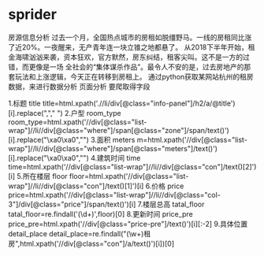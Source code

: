 # sprider
房源信息分析
过去一个月，全国热点城市的房租如脱缰野马。一线的房租同比涨了近20%。一夜醒来，无产青年连一块立锥之地都悬了。
从2018下半年开始，租金海啸汹汹来袭，资本狂欢，官方默然，房东纠结，租客尖叫。这不是一方的过错，而更像是一场
全社会的“集体谋杀作品”。最令人不安的是，过去房地产的那套玩法和上涨逻辑，今天正在转移到房租上。
通过python获取某网站杭州的租房数据，来进行数据分析
页面分析
要爬取得字段

1.标题 title
title=html.xpath('.//li/div[@class="info-panel"]/h2/a/@title')[i].replace(","," ")
2.户型 room_type
room_type=html.xpath('//div[@class="list-wrap"]//li//div[@class="where"]/span[@class="zone"]/span/text()')[i].replace("\xa0\xa0","")
3.面积 meters
m=html.xpath('//div[@class="list-wrap"]//li//div[@class="where"]/span[@class="meters"]/text()')[i].replace("\xa0\xa0","")
4.建筑时间 time
time=html.xpath('//div[@class="list-wrap"]//li//div[@class="con"]/text()[2]')[i]
5.所在楼层 floor
floor=html.xpath('//div[@class="list-wrap"]//li//div[@class="con"]/text()[1]')[i]
6.价格 price
price=html.xpath('//div[@class="list-wrap"]//li//div[@class="col-3"]/div[@class="price"]/span/text()')[i]
7.楼层总高 tatal_floor
tatal_floor=re.findall('(\d+)',floor)[0]
8.更新时间 price_pre
price_pre=html.xpath('//div[@class="price-pre"]/text()')[i][:-2]
9.具体位置 detail_place
detail_place=re.findall("(\w+)租房",html.xpath('//div[@class="con"]/a/text()')[i])[0]
